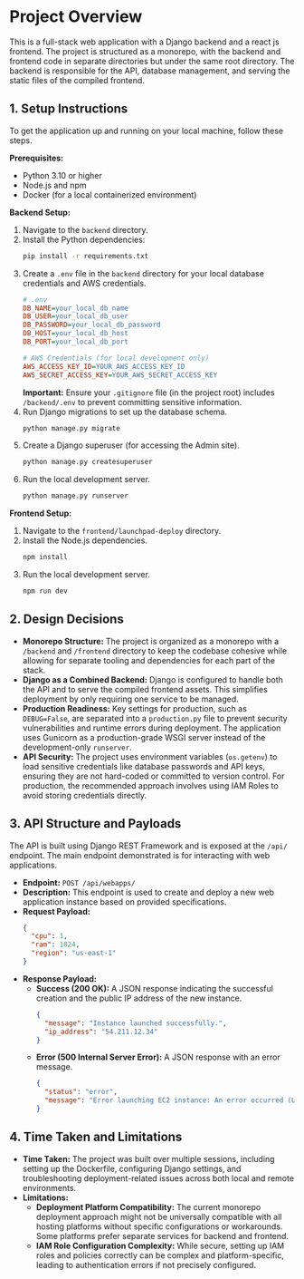 # Project Overview

This is a full-stack web application with a Django backend and a react js frontend. The project is structured as a monorepo, with the backend and frontend code in separate directories but under the same root directory. The backend is responsible for the API, database management, and serving the static files of the compiled frontend.

## 1. Setup Instructions

To get the application up and running on your local machine, follow these steps.

**Prerequisites:**

* Python 3.10 or higher
* Node.js and npm
* Docker (for a local containerized environment)

**Backend Setup:**

1.  Navigate to the `backend` directory.
2.  Install the Python dependencies:
    ```bash
    pip install -r requirements.txt
    ```
3.  Create a `.env` file in the `backend` directory for your local database credentials and AWS credentials.
    ```ini
    # .env
    DB_NAME=your_local_db_name
    DB_USER=your_local_db_user
    DB_PASSWORD=your_local_db_password
    DB_HOST=your_local_db_host
    DB_PORT=your_local_db_port

    # AWS Credentials (for local development only)
    AWS_ACCESS_KEY_ID=YOUR_AWS_ACCESS_KEY_ID
    AWS_SECRET_ACCESS_KEY=YOUR_AWS_SECRET_ACCESS_KEY
    ```
    **Important:** Ensure your `.gitignore` file (in the project root) includes `/backend/.env` to prevent committing sensitive information.
4.  Run Django migrations to set up the database schema.
    ```bash
    python manage.py migrate
    ```
5.  Create a Django superuser (for accessing the Admin site).
    ```bash
    python manage.py createsuperuser
    ```
6.  Run the local development server.
    ```bash
    python manage.py runserver
    ```

**Frontend Setup:**

1.  Navigate to the `frontend/launchpad-deploy` directory.
2.  Install the Node.js dependencies.
    ```bash
    npm install
    ```
3.  Run the local development server.
    ```bash
    npm run dev
    ```

## 2. Design Decisions

* **Monorepo Structure:** The project is organized as a monorepo with a `/backend` and `/frontend` directory to keep the codebase cohesive while allowing for separate tooling and dependencies for each part of the stack.
* **Django as a Combined Backend:** Django is configured to handle both the API and to serve the compiled frontend assets. This simplifies deployment by only requiring one service to be managed.
* **Production Readiness:** Key settings for production, such as `DEBUG=False`, are separated into a `production.py` file to prevent security vulnerabilities and runtime errors during deployment. The application uses Gunicorn as a production-grade WSGI server instead of the development-only `runserver`.
* **API Security:** The project uses environment variables (`os.getenv`) to load sensitive credentials like database passwords and API keys, ensuring they are not hard-coded or committed to version control. For production, the recommended approach involves using IAM Roles to avoid storing credentials directly.

## 3. API Structure and Payloads

The API is built using Django REST Framework and is exposed at the `/api/` endpoint. The main endpoint demonstrated is for interacting with web applications.

* **Endpoint:** `POST /api/webapps/`
* **Description:** This endpoint is used to create and deploy a new web application instance based on provided specifications.
* **Request Payload:**
    ```json
    {
      "cpu": 1,
      "ram": 1024,
      "region": "us-east-1"
    }
    ```
* **Response Payload:**
    * **Success (200 OK):** A JSON response indicating the successful creation and the public IP address of the new instance.
        ```json
        {
          "message": "Instance launched successfully.",
          "ip_address": "54.211.12.34"
        }
        ```
    * **Error (500 Internal Server Error):** A JSON response with an error message.
        ```json
        {
          "status": "error",
          "message": "Error launching EC2 instance: An error occurred (UnrecognizedClientException)..."
        }
        ```

## 4. Time Taken and Limitations

* **Time Taken:** The project was built over multiple sessions, including setting up the Dockerfile, configuring Django settings, and troubleshooting deployment-related issues across both local and remote environments.
* **Limitations:**
    * **Deployment Platform Compatibility:** The current monorepo deployment approach might not be universally compatible with all hosting platforms without specific configurations or workarounds. Some platforms prefer separate services for backend and frontend.
    * **IAM Role Configuration Complexity:** While secure, setting up IAM roles and policies correctly can be complex and platform-specific, leading to authentication errors if not precisely configured.

